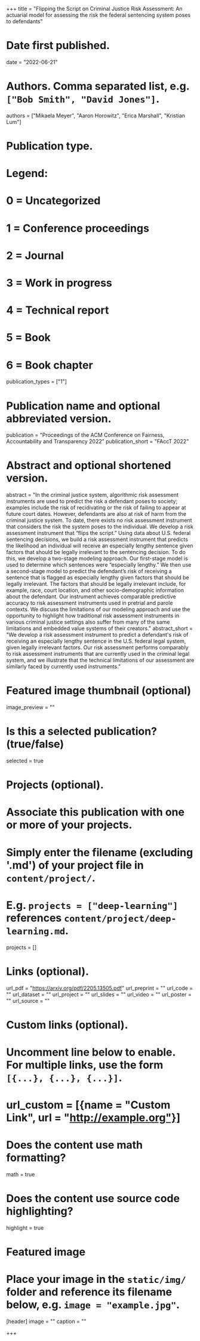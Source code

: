 +++
title = "Flipping the Script on Criminal Justice Risk Assessment: An actuarial model for assessing the risk the federal sentencing system poses to defendants"

# Date first published.
date = "2022-06-21"

# Authors. Comma separated list, e.g. `["Bob Smith", "David Jones"]`.
authors = ["Mikaela Meyer", "Aaron Horowitz", "Erica Marshall", "Kristian Lum"]

# Publication type.
# Legend:
# 0 = Uncategorized
# 1 = Conference proceedings
# 2 = Journal
# 3 = Work in progress
# 4 = Technical report
# 5 = Book
# 6 = Book chapter
publication_types = ["1"]

# Publication name and optional abbreviated version.
publication = "Proceedings of the ACM Conference on Fairness, Accountability and Transparency 2022"
publication_short = "FAccT 2022"

# Abstract and optional shortened version.
abstract = "In the criminal justice system, algorithmic risk assessment instruments are used to predict the risk a defendant poses to society; examples include the risk of recidivating or the risk of failing to
appear at future court dates. However, defendants are also at risk of harm from the criminal justice system. To date, there exists no risk assessment instrument that considers the risk the system
poses to the individual. We develop a risk assessment instrument that “flips the script.” Using data about U.S. federal sentencing decisions, we build a risk assessment instrument that predicts the
likelihood an individual will receive an especially lengthy sentence given factors that should be legally irrelevant to the sentencing decision. To do this, we develop a two-stage modeling approach. Our first-stage model is used to determine which sentences were
“especially lengthy.” We then use a second-stage model to predict the defendant’s risk of receiving a sentence that is flagged as especially lengthy given factors that should be legally irrelevant. The
factors that should be legally irrelevant include, for example, race, court location, and other socio-demographic information about the defendant. Our instrument achieves comparable predictive accuracy to risk assessment instruments used in pretrial and parole
contexts. We discuss the limitations of our modeling approach and use the opportunity to highlight how traditional risk assessment instruments in various criminal justice settings also suffer from
many of the same limitations and embedded value systems of their creators."
abstract_short = "We develop a risk assessment instrument to predict a defendant's risk of receiving an especially lengthy sentence in the U.S. federal legal system, given legally irrelevant factors. Our risk assessment performs comparably to risk assessment instruments that are currently used in the criminal legal system, and we illustrate that the technical limitations of our assessment are similarly faced by currently used instruments."
# Featured image thumbnail (optional)
image_preview = ""

# Is this a selected publication? (true/false)
selected = true

# Projects (optional).
#   Associate this publication with one or more of your projects.
#   Simply enter the filename (excluding '.md') of your project file in `content/project/`.
#   E.g. `projects = ["deep-learning"]` references `content/project/deep-learning.md`.
projects = []

# Links (optional).
url_pdf = "https://arxiv.org/pdf/2205.13505.pdf"
url_preprint = ""
url_code = ""
url_dataset = ""
url_project = ""
url_slides = ""
url_video = ""
url_poster = ""
url_source = ""

# Custom links (optional).
#   Uncomment line below to enable. For multiple links, use the form `[{...}, {...}, {...}]`.
# url_custom = [{name = "Custom Link", url = "http://example.org"}]

# Does the content use math formatting?
math = true

# Does the content use source code highlighting?
highlight = true

# Featured image
# Place your image in the `static/img/` folder and reference its filename below, e.g. `image = "example.jpg"`.
[header]
image = ""
caption = ""

+++

